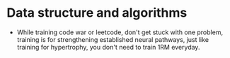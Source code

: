 # Data structure and algorithms
- While training code war or leetcode, don't get stuck with one problem, training is for strengthening established neural pathways, just like training for hypertrophy, you don't need to train 1RM everyday.